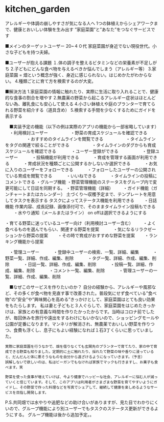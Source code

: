 # kitchen_garden

アレルギーや体調の崩しやすさが気になる人へ
1つの鉢植えからシェアワークまで、健康とおいしい体験を生み出す
”家庭菜園”と”あなた”をつなぐサービスです

■メインのターゲットユーザー
20~４０代
家庭菜園が身近でない現役世代。小さな子どもを持つ夫婦。

■ユーザーが抱える課題
１.体の調子を整えるビタミンなどの栄養素が不足しがち
2.子どもにどんな食べ物を与えるべきか悩んでしまう（アレルギー等）
3.家庭菜園 = 畑という概念が強く、身近に感じられない。はじめかたがわからない。
4.種類ごとに育て方を検索するのが大変。

■解決方法
1.家庭菜園の情報に触れたり、実際に生活に取り入れることで、健康的な食事の割合を増やす
2.無農薬の野菜から起こるアレルギー症状はほとんどない為、離乳食にも安心して使える
4.小さい鉢植えや庭のプランターで育てられる野菜を紹介する（道具含め）
5.検索する手間を少なくするためにガイドを表示する


　■実装予定の機能（以下の例は実際のアプリの機能から一部省略しています）
　・利用検討ユーザー
　　　　　・野菜の育成スケジュールを確認できる
　　　　　・おすすめのタイムラインを閲覧できる
　　　　　・タイムラインをタグの関連で絞ることができる
　　　　　・タイムラインのダグからも育成スケジュールを確認できる
　　　 ・ユーザー登録ができる
　　　　
　・登録ユーザー
　　　・投稿機能が利用できる
　　　・育成を管理する画面が利用できる
　　　・育成状況を種類ごとに公開するかしないか選択できる
　　　・お気に入りのユーザーをフォローできる
　　　・フォローしたユーザーの公開されている育成を閲覧できる
　　　・いいねできる
　　　・タイムラインの投稿にコメントできる
	・グループ機能
		・野菜管理機能のステータスをグループ内で変更可能にして日誌を同期する。
	・野菜管理機能（詳細）
	　　・ガイド機能（ガンチャートまたはカレンダー）
		土づくり〜収穫予定まで、テンプレートを用意してタスクを表示する
		タスクによってステータス機能を利用できる
	　　・日誌機能
		作業内容、成長記録、画像添付可で、そのままタイムライン投稿もできる
	　　・水やり通知（メールまたはライン）
		on offは選択できるようにする

・育てる野菜に迷っているユーザー向け（利用検討ユーザー含む）
　　・よく食べるものを選んでもらい、関連する野菜を提案　
　　・気になるリラクゼーションから野菜の提案
　　・その時で育成がおすすめな野菜を提案
　　・ランキング機能から提案

　・管理ユーザー
　　　・登録中ユーザーの検索、一覧、詳細、編集
　　　・野菜一覧、詳細、作成、編集、削除
　　　・タグ一覧、詳細、作成、編集、削除
　　　・日誌一覧、詳細、作成、編集、削除
　　　・投稿一覧、詳細、作成、編集、削除
　　　・コメント一覧、編集、削除
　　　・管理ユーザーの一覧、詳細、作成、編集、削除


　■なぜこのサービスを作りたいのか？
    自分の経験から、アレルギーや風邪など、その多くが食べ物を見直す事で改善された。普段気にせず食べている”食べ物”の”安全”や”興味関心を高める”きっかけとして、家庭菜園はとても良い効果をもたらします。
	私は妻と子どもと３人ぐらしで、家庭菜園をはじめたきっかけは、家族との有意義な時間を作りたかったからです。当時はコロナ前でしたが、毎回休みを旅行や遠出をするわけにもいかないので、ショッピングモールや公園が定番になります。マンネリが解消され、無農薬でおいしい野菜を作りつつ、食費も浮くし、息子にもよい経験になれば１石3丁くらいに思っていました。

	実際に家庭菜園を行うなかで、畑を借りなくても玄関先のプランターで育てたり、家の中で育成できる野菜も知りました。定期的に土に触れたり、採れたて野菜の味や香りに浸っていると、だんだんと体に悪そうなものを自分から遠ざけるようになっていきます。（予言）
    誤解しないで欲しいのは、私はビーガンでもなければ家族でマックも行きますし、お菓子も食べます。笑

	野菜を使った食事が増えていけば、今より健康でハッピーな社会、アレルギーに悩む人が減っていくと信じています。そして、このアプリは利用者がさまざまな野菜を育てやすいようにガイドし、その野菜で作った料理などを写真でシェアして、継続して健康を楽しめるようなサービスを目指し開発します。


P.S.共同畑では水やりや追肥などの助け合いがありますが、見た目でわかりにくいので、グループ機能により別ユーザーでもタスクのステータス更新ができるようにする。
グループ機能は後から追加予定。。
